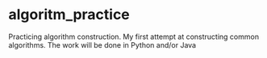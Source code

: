 # algoritm_practice
Practicing algorithm construction. My first attempt at constructing common algorithms. The work will be done in Python and/or Java
